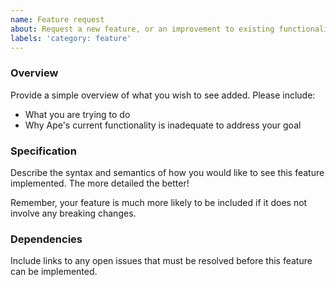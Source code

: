 ```yaml
---
name: Feature request
about: Request a new feature, or an improvement to existing functionality.
labels: 'category: feature'
---
```


### Overview

Provide a simple overview of what you wish to see added. Please include:

- What you are trying to do
- Why Ape's current functionality is inadequate to address your goal

### Specification

Describe the syntax and semantics of how you would like to see this feature implemented. The more detailed the better!

Remember, your feature is much more likely to be included if it does not involve any breaking changes.

### Dependencies

Include links to any open issues that must be resolved before this feature can be implemented.
